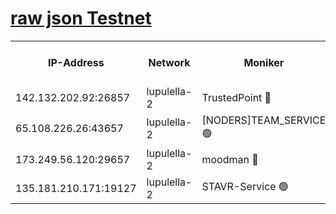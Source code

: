 [raw json Testnet](https://rpc-check.jaclalt.stavr.tech/jaclalt/rpc-jaclalt-result.json)
=

<table><tr><th>IP-Address</th><th>Network</th><th>Moniker</th><th>Latest Block Height</th><th>Earliest Block Height</th><th>Catching Up</th><th>Tx Index</th><th>Voting Power</th><th>Scan Time</th></tr><tr><td>142.132.202.92:26857</td><td>lupulella-2</td><td>TrustedPoint 🔴</td><td>7102947</td><td>6282001</td><td>False</td><td>off</td><td>400065</td><td>2024-03-14T14:45:38.809302166UTC</td></tr><tr><td>65.108.226.26:43657</td><td>lupulella-2</td><td>[NODERS]TEAM_SERVICE 🟢</td><td>7102947</td><td>6282001</td><td>False</td><td>on</td><td>0</td><td>2024-03-14T14:45:39.143991680UTC</td></tr><tr><td>173.249.56.120:29657</td><td>lupulella-2</td><td>moodman 🔴</td><td>7102946</td><td>7002946</td><td>False</td><td>off</td><td>1075134</td><td>2024-03-14T14:45:38.588936682UTC</td></tr><tr><td>135.181.210.171:19127</td><td>lupulella-2</td><td>STAVR-Service 🟢</td><td>7102946</td><td>7102001</td><td>False</td><td>on</td><td>0</td><td>2024-03-14T14:45:30.074576366UTC</td></tr></table>
